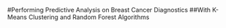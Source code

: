 #Performing Predictive Analysis on Breast Cancer Diagnostics
##With K-Means Clustering and Random Forest Algorithms
